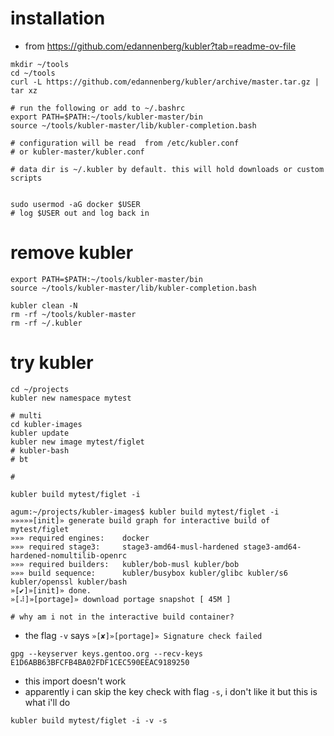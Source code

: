 # installation
- from https://github.com/edannenberg/kubler?tab=readme-ov-file
```
mkdir ~/tools
cd ~/tools
curl -L https://github.com/edannenberg/kubler/archive/master.tar.gz | tar xz

# run the following or add to ~/.bashrc
export PATH=$PATH:~/tools/kubler-master/bin
source ~/tools/kubler-master/lib/kubler-completion.bash 

# configuration will be read  from /etc/kubler.conf
# or kubler-master/kubler.conf 

# data dir is ~/.kubler by default. this will hold downloads or custom scripts


sudo usermod -aG docker $USER
# log $USER out and log back in 
```


# remove kubler

```
export PATH=$PATH:~/tools/kubler-master/bin
source ~/tools/kubler-master/lib/kubler-completion.bash 

kubler clean -N
rm -rf ~/tools/kubler-master
rm -rf ~/.kubler
```


# try kubler

```
cd ~/projects
kubler new namespace mytest

# multi
cd kubler-images
kubler update
kubler new image mytest/figlet
# kubler-bash
# bt

# 

kubler build mytest/figlet -i

```


```
agum:~/projects/kubler-images$ kubler build mytest/figlet -i
»»»»»[init]» generate build graph for interactive build of mytest/figlet
»»» required engines:    docker
»»» required stage3:     stage3-amd64-musl-hardened stage3-amd64-hardened-nomultilib-openrc
»»» required builders:   kubler/bob-musl kubler/bob
»»» build sequence:      kubler/busybox kubler/glibc kubler/s6 kubler/openssl kubler/bash
»[✔]»[init]» done.
»[⠼]»[portage]» download portage snapshot [ 45M ]

# why am i not in the interactive build container?
```

- the flag `-v` says `»[✘]»[portage]» Signature check failed`

```
gpg --keyserver keys.gentoo.org --recv-keys E1D6ABB63BFCFB4BA02FDF1CEC590EEAC9189250

```

- this import doesn't work
- apparently i can skip the key check with flag `-s`, i don't like it
  but this is what i'll do

```
kubler build mytest/figlet -i -v -s

```
